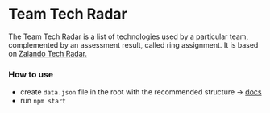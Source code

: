 # Team Tech Radar

The Team Tech Radar is a list of technologies used by a particular team, complemented by an assessment result,
called ring assignment. It is based on [Zalando Tech Radar.](https://github.com/zalando/tech-radar)

### How to use

- create `data.json` file in the root with the recommended structure -> [docs](https://github.com/zalando/tech-radar)
- run `npm start`

